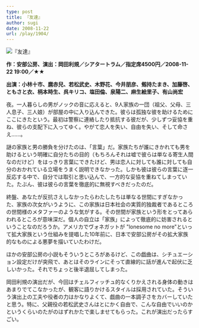 ```yaml
---
type: post
title: 『友達』
author: sugi
date: 2008-11-22
url: /play/1904/
---
```

<img src="/images/play/20081122.jpg" alt="『友達』" class="alignleft" />

**作：安部公房、演出：岡田利規／シアタートラム／指定席4500円／2008-11-22 19:00／★★**

**出演：小林十市、麿赤兒、若松武史、木野花、今井朋彦、剱持たまき、加藤啓、ともさと衣、柄本時生、呉キリコ、塩田倫、泉陽二、麻生絵里子、有山尚宏**

夜。一人暮らしの男がノックの音に応えると、9人家族の一団（祖父、父母、三人息子、三人娘）が部屋の中に入り込んできた。彼らは孤独な彼を助けるためにここにきたという。最初は警察に連絡したり抵抗する彼だが、少しずつ妥協を重ね、彼らの支配下に入ってゆく。やがて恋人を失い、自由を失い、そして命さえ......。

謎の家族と男の勝負を分けたのは、「言葉」だ。家族たちが誰にきかれても男を助けるという明確に自分たちの目的（もちろんそれは嘘で彼らは単なる寄生人間なのだけど）をはっきり言葉にできたけど、男は恋人に対しても誰に対しても自分のおかれている立場をうまく説明できなかった。しかも彼は彼らの言葉に逐一反応する中で、自分では取引と思い込んで、一方的な妥協を重ねてしまっていた。たぶん、彼は彼らの言葉を徹底的に無視すべきだったのだ。

終盤、あなたが反抗さえしなかったらわたしたちは単なる世間にすぎなかった、家族の次女がいうように、この家族は日本社会の実質的独裁者であるところの世間様のメタファーのような気がする。その世間が家族という形をとってあらわれるところが意味深だ。個人の自立は「家族」によって徹底的に妨害されるということなのだろうか。アメリカでヴォネガットが "lonesome no more"といって拡大家族という仕組みを提唱した10年前に、日本で安部公房がその拡大家族的なものによる悪夢を描いていたわけだ。

ほかの安部公房の小説もそういうところがあるけど、この戯曲は、シチュエーション設定だけが突飛で、あとはそのラインにそって直線的に話が進んで起伏に乏しいかった。それでちょっと後半退屈してしまった。

岡田利規の演出だが、今回はチェルフィッチュ的なくりかえされる身体の動きはあまりでてこなかったが、観客に語りかけるスタイルは採用されていた。そういう演出上の工夫や役者の力はかなりよくて、戯曲の一本調子さをカバーしていたと思う。特に、父親役の若松武史さんはとにかく自由で、こんな自由でいいのかというくらいのたがのはずれかたで楽しませてもらった。これが演出だったらすごい。
